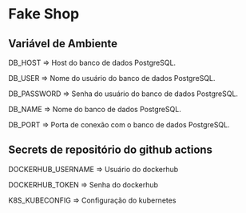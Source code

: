 # Fake Shop


## Variável de Ambiente
DB_HOST	=> Host do banco de dados PostgreSQL.

DB_USER => Nome do usuário do banco de dados PostgreSQL.

DB_PASSWORD	=> Senha do usuário do banco de dados PostgreSQL.

DB_NAME	=>	Nome do banco de dados PostgreSQL.

DB_PORT	=>	Porta de conexão com o banco de dados PostgreSQL.

## Secrets de repositório do github actions
DOCKERHUB_USERNAME => Usuário do dockerhub

DOCKERHUB_TOKEN => Senha do dockerhub

K8S_KUBECONFIG => Configuração do kubernetes
